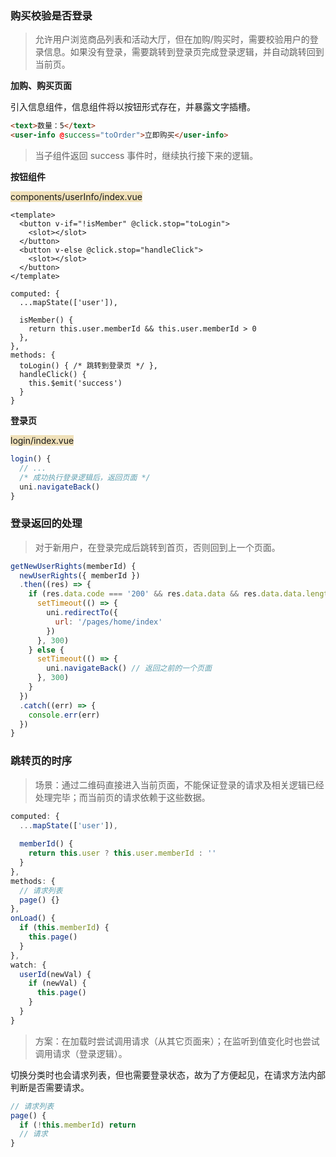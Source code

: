 ### 购买校验是否登录

> 允许用户浏览商品列表和活动大厅，但在加购/购买时，需要校验用户的登录信息。如果没有登录，需要跳转到登录页完成登录逻辑，并自动跳转回到当前页。

**加购、购买页面**

引入信息组件，信息组件将以按钮形式存在，并暴露文字插槽。

```html
<text>数量：5</text>
<user-info @success="toOrder">立即购买</user-info>
```

> 当子组件返回 success 事件时，继续执行接下来的逻辑。

**按钮组件**

<span style="backGround: #efe0b9">components/userInfo/index.vue</span>

```react
<template>
  <button v-if="!isMember" @click.stop="toLogin">
    <slot></slot>
  </button>
  <button v-else @click.stop="handleClick">
    <slot></slot>
  </button>
</template>

computed: {
  ...mapState(['user']),

  isMember() {
    return this.user.memberId && this.user.memberId > 0
  },
},
methods: {
  toLogin() { /* 跳转到登录页 */ },
  handleClick() {
    this.$emit('success')
  }
}
```

**登录页**

<span style="backGround: #efe0b9">login/index.vue</span>

```javascript
login() {
  // ...
  /* 成功执行登录逻辑后，返回页面 */
  uni.navigateBack()
}
```



### 登录返回的处理

> 对于新用户，在登录完成后跳转到首页，否则回到上一个页面。

```javascript
getNewUserRights(memberId) {
  newUserRights({ memberId })
  .then((res) => {
    if (res.data.code === '200' && res.data.data && res.data.data.length > 0) {
      setTimeout(() => {
        uni.redirectTo({
          url: '/pages/home/index'
        })
      }, 300)
    } else {
      setTimeout(() => {
        uni.navigateBack() // 返回之前的一个页面
      }, 300)
    }
  })
  .catch((err) => {
    console.err(err)
  })
}
```



### 跳转页的时序

> 场景：通过二维码直接进入当前页面，不能保证登录的请求及相关逻辑已经处理完毕；而当前页的请求依赖于这些数据。

```javascript
computed: {
  ...mapState(['user']),
      
  memberId() {
    return this.user ? this.user.memberId : ''
  }
},
methods: {
  // 请求列表
  page() {}
},
onLoad() {
  if (this.memberId) {
    this.page()
  }
},
watch: {
  userId(newVal) {
    if (newVal) {
      this.page()
    }
  }
}
```

> 方案：在加载时尝试调用请求（从其它页面来）；在监听到值变化时也尝试调用请求（登录逻辑）。



切换分类时也会请求列表，但也需要登录状态，故为了方便起见，在请求方法内部判断是否需要请求。

```javascript
// 请求列表
page() {
  if (!this.memberId) return
  // 请求
}
```















